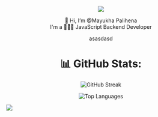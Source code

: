 <p align="center">
<img src="https://www.google.com/url?sa=i&url=https%3A%2F%2Fwallpapers.com%2Fwallpapers%2Fcute-aesthetic-tree-8-bit-aqw5erehju889dx6.html&psig=AOvVaw3evkjS3P__Zo1JER6vxAdt&ust=1690787312034000&source=images&cd=vfe&opi=89978449&ved=0CBEQjRxqFwoTCOC4-tvvtYADFQAAAAAdAAAAABAE" />
</p>

<p align="center">
👋 Hi, I’m @Mayukha Palihena<br>
  I'm a 👨🏽‍💻 JavaScript Backend Developer<br>
</p>

<p align="center">asasdasd</p>


<h1 align="center">📊 GitHub Stats:</h1>
<p align="center">
  <img src="https://github-readme-streak-stats.herokuapp.com/?user=LokoGod&theme=radical&hide_border=true" alt="GitHub Streak" />
</p>
<p align="center">
  <img src="https://github-readme-stats.vercel.app/api/top-langs/?username=LokoGod&theme=radical&hide_border=true&include_all_commits=true&count_private=true&layout=compact" alt="Top Languages" />
</p>

[![](https://visitcount.itsvg.in/api?id=LokoGod&icon=0&color=0)](https://visitcount.itsvg.in)

<!-- Proudly created with GPRM ( https://gprm.itsvg.in ) -->
